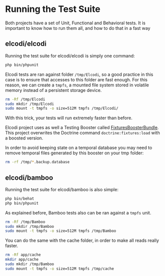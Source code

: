Running the Test Suite
======================

Both projects have a set of Unit, Functional and Behavioral tests. It is important
to know how to run them all, and how to do that in a fast way

## elcodi/elcodi

Running the test suite for elcodi/elcodi is simply one command:

``` bash
php bin/phpunit
```

Elcodi tests are ran against folder `/tmp/Elcodi`, so a good practice in this
case is to ensure that accesses to this folder are fast enough. For this reason, we can
create a `tmpfs`, a mounted file system stored in volatile memory instead of a 
persistent storage device.

``` bash
rm -Rf /tmp/Elcodi
sudo mkdir /tmp/Elcodi
sudo mount -t tmpfs -o size=512M tmpfs /tmp/Elcodi/
```

With this trick, your tests will run extremely faster than before.

Elcodi project uses as well a Testing Booster called
[FixturesBoosterBundle](https://github.com/elcodi/FixturesBoosterBundle). This
project overwrites the Doctrine command `doctrine:fixtures:load` with a boosted
version.

In order to avoid keeping state on a temporal database you may need to remove 
temporal files generated by this booster on your tmp folder:

``` bash
rm -rf /tmp/*.backup.database
```

## elcodi/bamboo

Running the test suite for elcodi/bamboo is also simple:

``` bash
php bin/behat
php bin/phpunit
```

As explained before, Bamboo tests also can be ran against a `tmpfs` unit.

``` bash
rm -Rf /tmp/Bamboo
sudo mkdir /tmp/Bamboo
sudo mount -t tmpfs -o size=512M tmpfs /tmp/Bamboo
```

You can do the same with the cache folder, in order to make all reads really 
faster.

``` bash
rm -Rf app/cache
mkdir app/cache
sudo mkdir /tmp/Bamboo
sudo mount -t tmpfs -o size=512M tmpfs /tmp/cache
```